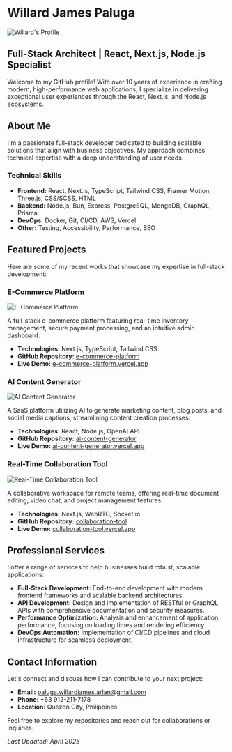 # Willard James Paluga

![Willard's Profile](https://paluga-portfolio.vercel.app/paluge.png)

## Full-Stack Architect | React, Next.js, Node.js Specialist

Welcome to my GitHub profile! With over 10 years of experience in crafting modern, high-performance web applications, I specialize in delivering exceptional user experiences through the React, Next.js, and Node.js ecosystems.

## About Me

I'm a passionate full-stack developer dedicated to building scalable solutions that align with business objectives. My approach combines technical expertise with a deep understanding of user needs.

### Technical Skills

- **Frontend:** React, Next.js, TypeScript, Tailwind CSS, Framer Motion, Three.js, CSS/SCSS, HTML
- **Backend:** Node.js, Bun, Express, PostgreSQL, MongoDB, GraphQL, Prisma
- **DevOps:** Docker, Git, CI/CD, AWS, Vercel
- **Other:** Testing, Accessibility, Performance, SEO

## Featured Projects

Here are some of my recent works that showcase my expertise in full-stack development:

### E-Commerce Platform

![E-Commerce Platform](https://paluga-portfolio.vercel.app/images/e-commerce-platform.jpg)

A full-stack e-commerce platform featuring real-time inventory management, secure payment processing, and an intuitive admin dashboard.

- **Technologies:** Next.js, TypeScript, Tailwind CSS
- **GitHub Repository:** [e-commerce-platform](https://github.com/wiladzysenpai/e-commerce-platform)
- **Live Demo:** [e-commerce-platform.vercel.app](https://e-commerce-platform.vercel.app)

### AI Content Generator

![AI Content Generator](https://paluga-portfolio.vercel.app/images/ai-content-generator.jpg)

A SaaS platform utilizing AI to generate marketing content, blog posts, and social media captions, streamlining content creation processes.

- **Technologies:** React, Node.js, OpenAI API
- **GitHub Repository:** [ai-content-generator](https://github.com/wiladzysenpai/ai-content-generator)
- **Live Demo:** [ai-content-generator.vercel.app](https://ai-content-generator.vercel.app)

### Real-Time Collaboration Tool

![Real-Time Collaboration Tool](https://paluga-portfolio.vercel.app/images/collaboration-tool.jpg)

A collaborative workspace for remote teams, offering real-time document editing, video chat, and project management features.

- **Technologies:** Next.js, WebRTC, Socket.io
- **GitHub Repository:** [collaboration-tool](https://github.com/wilardzysenpai/collaboration-tool)
- **Live Demo:** [collaboration-tool.vercel.app](https://collaboration-tool.vercel.app)

## Professional Services

I offer a range of services to help businesses build robust, scalable applications:

- **Full-Stack Development:** End-to-end development with modern frontend frameworks and scalable backend architectures.
- **API Development:** Design and implementation of RESTful or GraphQL APIs with comprehensive documentation and security measures.
- **Performance Optimization:** Analysis and enhancement of application performance, focusing on loading times and rendering efficiency.
- **DevOps Automation:** Implementation of CI/CD pipelines and cloud infrastructure for seamless deployment.

## Contact Information

Let's connect and discuss how I can contribute to your next project:

- **Email:** [paluga.willardjames.arlan@gmail.com](mailto:paluga.willardjames.arlan@gmail.com)
- **Phone:** +63 912-211-7178
- **Location:** Quezon City, Philippines

Feel free to explore my repositories and reach out for collaborations or inquiries.

*Last Updated: April 2025*
